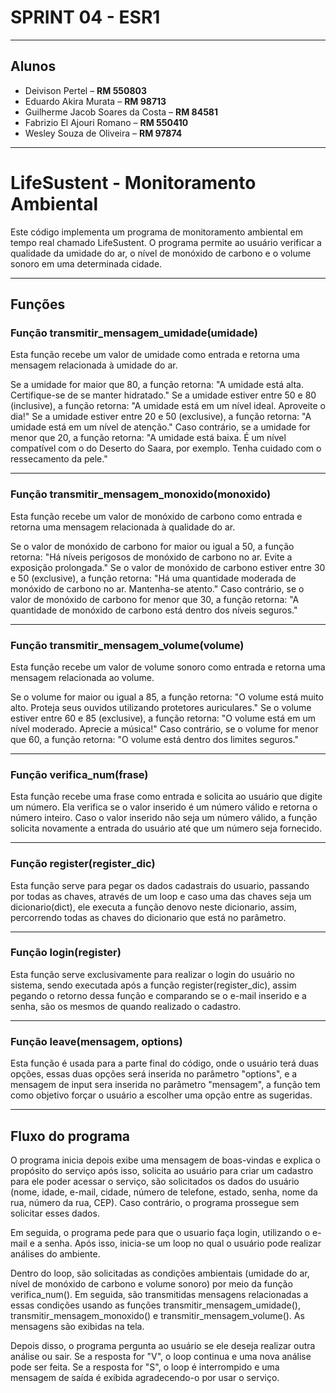 # SPRINT 04 - ESR1
---

## Alunos

- Deivison Pertel – **RM 550803**
- Eduardo Akira Murata – **RM 98713**
- Guilherme Jacob Soares da Costa – **RM 84581**
- Fabrizio El Ajouri Romano – **RM 550410**
- Wesley Souza de Oliveira – **RM 97874**

---

# LifeSustent - Monitoramento Ambiental
Este código implementa um programa de monitoramento ambiental em tempo real chamado LifeSustent. O programa permite ao usuário verificar a qualidade da umidade do ar, o nível de monóxido de carbono e o volume sonoro em uma determinada cidade.

---

## Funções
### Função transmitir_mensagem_umidade(umidade)
Esta função recebe um valor de umidade como entrada e retorna uma mensagem relacionada à umidade do ar.

Se a umidade for maior que 80, a função retorna: "A umidade está alta. Certifique-se de se manter hidratado."
Se a umidade estiver entre 50 e 80 (inclusive), a função retorna: "A umidade está em um nível ideal. Aproveite o dia!"
Se a umidade estiver entre 20 e 50 (exclusive), a função retorna: "A umidade está em um nível de atenção."
Caso contrário, se a umidade for menor que 20, a função retorna: "A umidade está baixa. É um nível compatível com o do Deserto do Saara, por exemplo. Tenha cuidado com o ressecamento da pele."

---

### Função transmitir_mensagem_monoxido(monoxido)
Esta função recebe um valor de monóxido de carbono como entrada e retorna uma mensagem relacionada à qualidade do ar.

Se o valor de monóxido de carbono for maior ou igual a 50, a função retorna: "Há níveis perigosos de monóxido de carbono no ar. Evite a exposição prolongada."
Se o valor de monóxido de carbono estiver entre 30 e 50 (exclusive), a função retorna: "Há uma quantidade moderada de monóxido de carbono no ar. Mantenha-se atento."
Caso contrário, se o valor de monóxido de carbono for menor que 30, a função retorna: "A quantidade de monóxido de carbono está dentro dos níveis seguros."

---

### Função transmitir_mensagem_volume(volume)
Esta função recebe um valor de volume sonoro como entrada e retorna uma mensagem relacionada ao volume.

Se o volume for maior ou igual a 85, a função retorna: "O volume está muito alto. Proteja seus ouvidos utilizando protetores auriculares."
Se o volume estiver entre 60 e 85 (exclusive), a função retorna: "O volume está em um nível moderado. Aprecie a música!"
Caso contrário, se o volume for menor que 60, a função retorna: "O volume está dentro dos limites seguros."

---

### Função verifica_num(frase)
Esta função recebe uma frase como entrada e solicita ao usuário que digite um número. Ela verifica se o valor inserido é um número válido e retorna o número inteiro. Caso o valor inserido não seja um número válido, a função solicita novamente a entrada do usuário até que um número seja fornecido.

---

### Função register(register_dic)
Esta função serve para pegar os dados cadastrais do usuario, passando por todas as chaves, através de um loop e caso uma das chaves seja um dicionario(dict), ele executa a função denovo neste dicionario, assim, percorrendo todas as chaves do dicionario que está no parâmetro.

---

### Função login(register)
Esta função serve exclusivamente para realizar o login do usuário no sistema, sendo executada após a função register(register_dic), assim pegando o retorno dessa função e comparando se o e-mail inserido e a senha, são os mesmos de quando realizado o cadastro.


---

### Função leave(mensagem, options)
Esta função é usada para a parte final do código, onde o usuário terá duas opções, essas duas opções será inserida no parâmetro "options", e a mensagem de input sera inserida no parâmetro "mensagem", a função tem como objetivo forçar o usuário a escolher uma opção entre as sugeridas.

---


## Fluxo do programa
O programa inicia depois exibe uma mensagem de boas-vindas e explica o propósito do serviço após isso, solicita ao usuário para criar um cadastro para ele poder acessar o serviço, são solicitados os dados do usuário (nome, idade, e-mail, cidade, número de telefone, estado, senha, nome da rua, número da rua, CEP). Caso contrário, o programa prossegue sem solicitar esses dados.

Em seguida, o programa pede para que o usuario faça login, utilizando o e-mail e a senha. Após isso, inicia-se um loop no qual o usuário pode realizar análises do ambiente.

Dentro do loop, são solicitadas as condições ambientais (umidade do ar, nível de monóxido de carbono e volume sonoro) por meio da função verifica_num(). Em seguida, são transmitidas mensagens relacionadas a essas condições usando as funções transmitir_mensagem_umidade(), transmitir_mensagem_monoxido() e transmitir_mensagem_volume(). As mensagens são exibidas na tela.

Depois disso, o programa pergunta ao usuário se ele deseja realizar outra análise ou sair. Se a resposta for "V", o loop continua e uma nova análise pode ser feita. Se a resposta for "S", o loop é interrompido e uma mensagem de saída é exibida agradecendo-o por usar o serviço.
